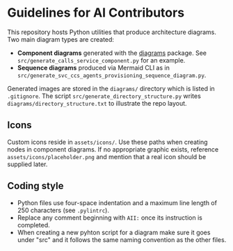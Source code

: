 # Guidelines for AI Contributors

This repository hosts Python utilities that produce architecture diagrams. Two main diagram types are created:

* **Component diagrams** generated with the [diagrams](https://diagrams.mingrammer.com/) package. See `src/generate_calls_service_component.py` for an example.
* **Sequence diagrams** produced via Mermaid CLI as in `src/generate_svc_ccs_agents_provisioning_sequence_diagram.py`.

Generated images are stored in the `diagrams/` directory which is listed in `.gitignore`. The script `src/generate_directory_structure.py` writes `diagrams/directory_structure.txt` to illustrate the repo layout.

## Icons
Custom icons reside in `assets/icons/`. Use these paths when creating nodes in component diagrams. If no appropriate graphic exists, reference `assets/icons/placeholder.png` and mention that a real icon should be supplied later.

## Coding style
* Python files use four-space indentation and a maximum line length of 250 characters (see `.pylintrc`).
* Replace any comment beginning with `AII:` once its instruction is completed.
* When creating a new pyhton script for a diagram make sure it goes under "src" and it follows the same naming convention as the other files.